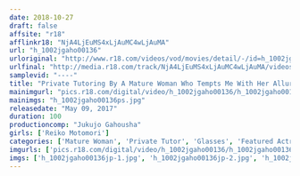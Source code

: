 ```yaml
---
date: 2018-10-27
draft: false
affsite: "r18"
afflinkr18: "NjA4LjEuMS4xLjAuMC4wLjAuMA"
url: "h_1002jgaho00136"
urloriginal: "http://www.r18.com/videos/vod/movies/detail/-/id=h_1002jgaho00136"
urlfinal: "http://media.r18.com/track/NjA4LjEuMS4xLjAuMC4wLjAuMA/videos/vod/movies/detail/-/id=h_1002jgaho00136"
samplevid: "----"
title: "Private Tutoring By A Mature Woman Who Tempts Me With Her Alluring Charms Reiko Motomori, Age 46"
mainimgurl: "pics.r18.com/digital/video/h_1002jgaho00136/h_1002jgaho00136ps.jpg"
mainimgs: "h_1002jgaho00136ps.jpg"
releasedate: "May 09, 2017"
duration: 100
productioncomp: "Jukujo Gahousha"
girls: ['Reiko Motomori']
categories: ['Mature Woman', 'Private Tutor', 'Glasses', 'Featured Actress', 'Drama']
imgurls: ['pics.r18.com/digital/video/h_1002jgaho00136/h_1002jgaho00136jp-1.jpg', 'pics.r18.com/digital/video/h_1002jgaho00136/h_1002jgaho00136jp-2.jpg', 'pics.r18.com/digital/video/h_1002jgaho00136/h_1002jgaho00136jp-3.jpg', 'pics.r18.com/digital/video/h_1002jgaho00136/h_1002jgaho00136jp-4.jpg', 'pics.r18.com/digital/video/h_1002jgaho00136/h_1002jgaho00136jp-5.jpg', 'pics.r18.com/digital/video/h_1002jgaho00136/h_1002jgaho00136jp-6.jpg', 'pics.r18.com/digital/video/h_1002jgaho00136/h_1002jgaho00136jp-7.jpg', 'pics.r18.com/digital/video/h_1002jgaho00136/h_1002jgaho00136jp-8.jpg', 'pics.r18.com/digital/video/h_1002jgaho00136/h_1002jgaho00136jp-9.jpg', 'pics.r18.com/digital/video/h_1002jgaho00136/h_1002jgaho00136jp-10.jpg', 'pics.r18.com/digital/video/h_1002jgaho00136/h_1002jgaho00136jp-11.jpg', 'pics.r18.com/digital/video/h_1002jgaho00136/h_1002jgaho00136jp-12.jpg', 'pics.r18.com/digital/video/h_1002jgaho00136/h_1002jgaho00136jp-13.jpg', 'pics.r18.com/digital/video/h_1002jgaho00136/h_1002jgaho00136jp-14.jpg', 'pics.r18.com/digital/video/h_1002jgaho00136/h_1002jgaho00136jp-15.jpg', 'pics.r18.com/digital/video/h_1002jgaho00136/h_1002jgaho00136jp-16.jpg', 'pics.r18.com/digital/video/h_1002jgaho00136/h_1002jgaho00136jp-17.jpg', 'pics.r18.com/digital/video/h_1002jgaho00136/h_1002jgaho00136jp-18.jpg', 'pics.r18.com/digital/video/h_1002jgaho00136/h_1002jgaho00136jp-19.jpg', 'pics.r18.com/digital/video/h_1002jgaho00136/h_1002jgaho00136jp-20.jpg']
imgs: ['h_1002jgaho00136jp-1.jpg', 'h_1002jgaho00136jp-2.jpg', 'h_1002jgaho00136jp-3.jpg', 'h_1002jgaho00136jp-4.jpg', 'h_1002jgaho00136jp-5.jpg', 'h_1002jgaho00136jp-6.jpg', 'h_1002jgaho00136jp-7.jpg', 'h_1002jgaho00136jp-8.jpg', 'h_1002jgaho00136jp-9.jpg', 'h_1002jgaho00136jp-10.jpg', 'h_1002jgaho00136jp-11.jpg', 'h_1002jgaho00136jp-12.jpg', 'h_1002jgaho00136jp-13.jpg', 'h_1002jgaho00136jp-14.jpg', 'h_1002jgaho00136jp-15.jpg', 'h_1002jgaho00136jp-16.jpg', 'h_1002jgaho00136jp-17.jpg', 'h_1002jgaho00136jp-18.jpg', 'h_1002jgaho00136jp-19.jpg', 'h_1002jgaho00136jp-20.jpg']
---
```

